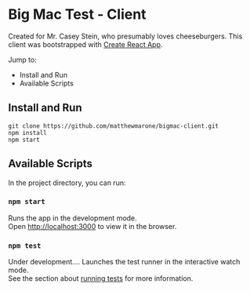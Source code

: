# Big Mac Test - Client
Created for Mr. Casey Stein, who presumably loves cheeseburgers. This client was bootstrapped with [Create React App](https://github.com/facebook/create-react-app).

Jump to:
- Install and Run
- Available Scripts

## Install and Run
```
git clone https://github.com/matthewmarone/bigmac-client.git
npm install
npm start
```
## Available Scripts

In the project directory, you can run:

### `npm start`

Runs the app in the development mode.<br />
Open [http://localhost:3000](http://localhost:3000) to view it in the browser.

### `npm test`

Under development.... Launches the test runner in the interactive watch mode.<br />
See the section about [running tests](https://facebook.github.io/create-react-app/docs/running-tests) for more information.
